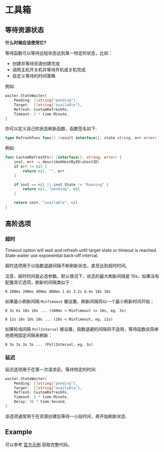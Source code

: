 # 工具箱

## 等待资源状态

**什么时候应该使用它?**

等待函数可以等待远程状态达到某一特定的状态，比如：

- 创建并等待资源创建完成
- 调用主机开关机并等待开机或关机完成
- 自定义等待的时间策略

例如:

```go
waiter.StateWaiter{
    Pending: []string{"pending"},
    Target:  []string{"available"},
    Refresh: CustomRefreshFn,
    Timeout: 5 * time.Minute,
}
```

你可以定义自己的状态刷新函数，函数签名如下:

```go
type RefreshFunc func() (result interface{}, state string, err error)
```

例如:

```go
func CustomRefreshFn() (interface{}, string, error) {
    inst, err := describeUHostByID(uhostID)
    if err != nil {
        return nil, "", err
    }

    if inst == nil || inst.State != "Running" {
        return nil, "pending", nil
    }

    return inst, "available", nil
}
```

## 高阶选项

### 超时

Timeout option will wait and refresh until target state or timeout is reached. State waiter use exponential back-off interval.

超时选项用于以指数退避间隔不断刷新状态，直至达到超时时间。 

注意，超时时间是必选参数。默认情况下，状态的最大刷新间隔是 10s，如果没有配置其它选项，刷新的间隔类似于：

```
0 100ms 200ms 400ms 800ms 1.6s 3.2s 6.4s 10s 10s
```

如果最小刷新间隔 ``MinTimeout`` 被设置，刷新间隔将以一个最小刷新时间开始：

```
0 3s 6s 10s 10s ... (100ms < MinTimeout <= 10s, eg. 3s)

0 11s 10s 10s 10s ... (10s < MinTimeout, eg. 11s)
```

如果轮询间隔 ``PollInterval`` 被设置，指数退避的间隔将不适用，等待函数会简单地使用固定间隔来刷新：

```
0 3s 3s 3s 3s ... (PollInterval, eg. 3s)
```

### 延迟

延迟选项用于在第一次请求前，等待特定的时间.

```go
waiter.StateWaiter{
    Pending: []string{"pending"},
    Target:  []string{"available"},
    Refresh: CustomRefreshFn,
    Timeout: 5 * time.Minute,
    Delay: 30 * time.Second,
}
```

该选项通常用于在资源创建后等待一小段时间，再开始刷新状态.

## Example

可以参考 [官方示例](https://github.com/ucloud/ucloud-sdk-go/tree/master/examples/wait) 获取完整代码。
